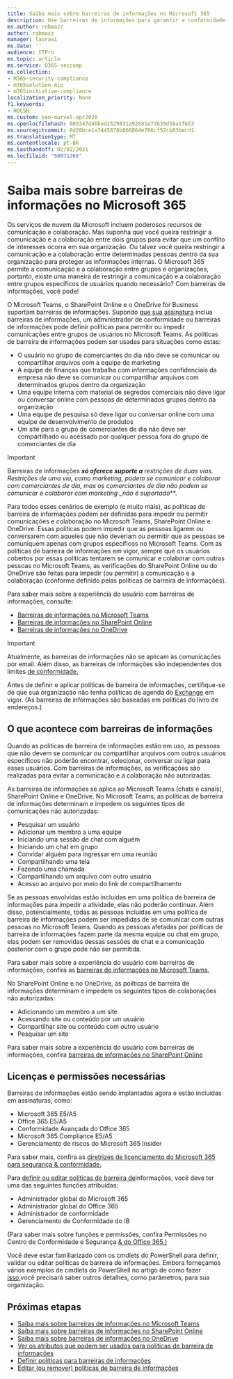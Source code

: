 ```yaml
---
title: Saiba mais sobre barreiras de informações no Microsoft 365
description: Use barreiras de informações para garantir a conformidade da comunicação usando o Microsoft Teams em sua organização.
ms.author: robmazz
author: robmazz
manager: laurawi
ms.date: ''
audience: ITPro
ms.topic: article
ms.service: O365-seccomp
ms.collection:
- M365-security-compliance
- m365solution-mip
- m365initiative-compliance
localization_priority: None
f1.keywords:
- NOCSH
ms.custom: seo-marvel-apr2020
ms.openlocfilehash: 003347d46bed2529831a92681e73630d58a1f653
ms.sourcegitcommit: 8d28bce1a3445878b066864e766cf52cb83becd1
ms.translationtype: MT
ms.contentlocale: pt-BR
ms.lasthandoff: 02/02/2021
ms.locfileid: "50071266"
---
```

# <a name="learn-about-information-barriers-in-microsoft-365"></a>Saiba mais sobre barreiras de informações no Microsoft 365

Os serviços de nuvem da Microsoft incluem poderosos recursos de comunicação e colaboração. Mas suponha que você queira restringir a comunicação e a colaboração entre dois grupos para evitar que um conflito de interesses ocorra em sua organização. Ou talvez você queira restringir a comunicação e a colaboração entre determinadas pessoas dentro da sua organização para proteger as informações internas. O Microsoft 365 permite a comunicação e a colaboração entre grupos e organizações, portanto, existe uma maneira de restringir a comunicação e a colaboração entre grupos específicos de usuários quando necessário? Com barreiras de informações, você pode!

O Microsoft Teams, o SharePoint Online e o OneDrive for Business suportam barreiras de informações. Supondo [que sua assinatura](#required-licenses-and-permissions) inclua barreiras de informações, um administrador de conformidade ou barreiras de informações pode definir políticas para permitir ou impedir comunicações entre grupos de usuários no Microsoft Teams. As políticas de barreira de informações podem ser usadas para situações como estas:

- O usuário no grupo de comerciantes do dia não deve se comunicar ou compartilhar arquivos com a equipe de marketing
- A equipe de finanças que trabalha com informações confidenciais da empresa não deve se comunicar ou compartilhar arquivos com determinados grupos dentro da organização
- Uma equipe interna com material de segredos comerciais não deve ligar ou conversar online com pessoas de determinados grupos dentro da organização
- Uma equipe de pesquisa só deve ligar ou conversar online com uma equipe de desenvolvimento de produtos
- Um site para o grupo de comerciantes de dia não deve ser compartilhado ou acessado por qualquer pessoa fora do grupo de comerciantes de dia

> [!IMPORTANT]
> Barreiras de informações ***só oferece suporte a** restrições de duas vias. Restrições de uma via, como marketing, podem se comunicar e colaborar com comerciantes de dia, mas os comerciantes de dia não podem se comunicar e colaborar com marketing _*_não é suportado_**.

Para todos esses cenários de exemplo (e muito mais), as políticas de barreira de informações podem ser definidas para impedir ou permitir comunicações e colaboração no Microsoft Teams, SharePoint Online e OneDrive. Essas políticas podem impedir que as pessoas ligarem ou conversarem com aqueles que não deveriam ou permitir que as pessoas se comuniquem apenas com grupos específicos no Microsoft Teams. Com as políticas de barreira de informações em vigor, sempre que os usuários cobertos por essas políticas tentarem se comunicar e colaborar com outras pessoas no Microsoft Teams, as verificações do SharePoint Online ou do OneDrive são feitas para impedir (ou permitir) a comunicação e a colaboração (conforme definido pelas políticas de barreira de informações).

Para saber mais sobre a experiência do usuário com barreiras de informações, consulte:

- [Barreiras de informações no Microsoft Teams](/MicrosoftTeams/information-barriers-in-teams)
- [Barreiras de informações no SharePoint Online](/sharepoint/information-barriers)
- [Barreiras de informações no OneDrive](/onedrive/information-barriers)

> [!IMPORTANT]
> Atualmente, as barreiras de informações não se aplicam às comunicações por email. Além disso, as barreiras de informações são independentes dos limites [de conformidade.](set-up-compliance-boundaries.md)<p> Antes de definir e aplicar políticas de barreira de informações, certifique-se de que sua organização não tenha políticas de agenda do [Exchange](https://docs.microsoft.com/exchange/address-books/address-book-policies/address-book-policies) em vigor. (As barreiras de informações são baseadas em políticas do livro de endereços.)

## <a name="what-happens-with-information-barriers"></a>O que acontece com barreiras de informações

Quando as políticas de barreira de informações estão em uso, as pessoas que não devem se comunicar ou compartilhar arquivos com outros usuários específicos não poderão encontrar, selecionar, conversar ou ligar para esses usuários. Com barreiras de informações, as verificações são realizadas para evitar a comunicação e a colaboração não autorizadas. 

As barreiras de informações se aplica ao Microsoft Teams (chats e canais), SharePoint Online e OneDrive. No Microsoft Teams, as políticas de barreira de informações determinam e impedem os seguintes tipos de comunicações não autorizadas:

- Pesquisar um usuário
- Adicionar um membro a uma equipe
- Iniciando uma sessão de chat com alguém
- Iniciando um chat em grupo
- Convidar alguém para ingressar em uma reunião
- Compartilhando uma tela
- Fazendo uma chamada
- Compartilhando um arquivo com outro usuário
- Acesso ao arquivo por meio do link de compartilhamento

Se as pessoas envolvidas estão incluídas em uma política de barreira de informações para impedir a atividade, elas não poderão continuar. Além disso, potencialmente, todas as pessoas incluídas em uma política de barreira de informações podem ser impedidas de se comunicar com outras pessoas no Microsoft Teams. Quando as pessoas afetadas por políticas de barreira de informações fazem parte da mesma equipe ou chat em grupo, elas podem ser removidas dessas sessões de chat e a comunicação posterior com o grupo pode não ser permitida.

Para saber mais sobre a experiência do usuário com barreiras de informações, confira as [barreiras de informações no Microsoft Teams.](/MicrosoftTeams/information-barriers-in-teams)

No SharePoint Online e no OneDrive, as políticas de barreira de informações determinam e impedem os seguintes tipos de colaborações não autorizadas:

- Adicionando um membro a um site
- Acessando site ou conteúdo por um usuário
- Compartilhar site ou conteúdo com outro usuário
- Pesquisar um site

Para saber mais sobre a experiência do usuário com barreiras de informações, confira [barreiras de informações no SharePoint Online](/sharepoint/information-barriers)

## <a name="required-licenses-and-permissions"></a>Licenças e permissões necessárias

Barreiras de informações estão sendo implantadas agora e estão incluídas em assinaturas, como:

- Microsoft 365 E5/A5
- Office 365 E5/A5
- Conformidade Avançada do Office 365
- Microsoft 365 Compliance E5/A5
- Gerenciamento de riscos do Microsoft 365 Insider

Para saber mais, confira as [diretrizes de licenciamento do Microsoft 365 para segurança & conformidade.](https://docs.microsoft.com/office365/servicedescriptions/microsoft-365-service-descriptions/microsoft-365-tenantlevel-services-licensing-guidance/microsoft-365-security-compliance-licensing-guidance#information-protection)

Para [definir ou editar políticas de barreira de](information-barriers-policies.md)informações, você deve ter uma das seguintes funções atribuídas:

- Administrador global do Microsoft 365
- Administrador global do Office 365
- Administrador de conformidade
- Gerenciamento de Conformidade do IB

(Para saber mais sobre funções e permissões, confira Permissões no Centro de Conformidade e Segurança [& do Office 365.)](../security/office-365-security/permissions-in-the-security-and-compliance-center.md)

Você deve estar familiarizado com os cmdlets do PowerShell para definir, validar ou editar políticas de barreira de informações. Embora forneçamos vários exemplos de cmdlets do PowerShell no artigo de como fazer [isso,](information-barriers-policies.md)você precisará saber outros detalhes, como parâmetros, para sua organização.

## <a name="next-steps"></a>Próximas etapas

- [Saiba mais sobre barreiras de informações no Microsoft Teams](/MicrosoftTeams/information-barriers-in-teams)
- [Saiba mais sobre barreiras de informações no SharePoint Online](/sharepoint/information-barriers)
- [Saiba mais sobre barreiras de informações no OneDrive](/onedrive/information-barriers)
- [Ver os atributos que podem ser usados para políticas de barreira de informações](information-barriers-attributes.md)
- [Definir políticas para barreiras de informações](information-barriers-policies.md)
- [Editar (ou remover) políticas de barreira de informações](information-barriers-edit-segments-policies.md)